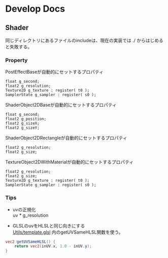 # Develop Docs

## Shader
同じディレクトリにあるファイルのincludeは、現在の実装では ./ からはじめると失敗する。

### Property
PostEffectBaseが自動的にセットするプロパティ
```HLSL
float g_second;
float2 g_resolution;
Texture2D g_texture : register( t0 );
SamplerState g_sampler : register( s0 );
```

ShaderObject2DBaseが自動的にセットするプロパティ
```HLSL
float g_second;
float2 g_position;
float2 g_sizeX;
float2 g_sizeY;
```

ShaderObject2DRectangleが自動的にセットするプロパティ
```HLSL
float2 g_resolution;
float2 g_size;
```

TextureObject2DWithMaterialが自動的にセットするプロパティ
```HLSL
float2 g_resolution;
float2 g_size;
Texture2D g_texture : register( t0 );
SamplerState g_sampler : register( s0 );
```

### Tips
* uvの正規化  
uv * g_resolution

* GLSLのuvをHLSLと同じ向きにする  
[Utils/template.glsl](Dev/Shaders/Altseed.ShaderExt.Shaders/Utils/template.glsl) 内のgetUVSameHLSL関数を使う。
```GLSL
vec2 getUVSameHLSL() {
    return vec2(inUV.x, 1.0 - inUV.y);
}
```